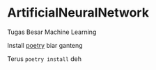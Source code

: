 # ArtificialNeuralNetwork
Tugas Besar Machine Learning

Install [poetry](https://python-poetry.org/docs/master/#installing-with-the-official-installer) biar ganteng

Terus `poetry install` deh